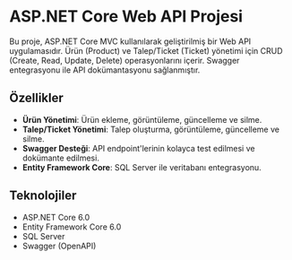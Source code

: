 # ASP.NET Core Web API Projesi

Bu proje, ASP.NET Core MVC kullanılarak geliştirilmiş bir Web API uygulamasıdır. Ürün (Product) ve Talep/Ticket (Ticket) yönetimi için CRUD (Create, Read, Update, Delete) operasyonlarını içerir. Swagger entegrasyonu ile API dokümantasyonu sağlanmıştır.

## Özellikler
- **Ürün Yönetimi**: Ürün ekleme, görüntüleme, güncelleme ve silme.
- **Talep/Ticket Yönetimi**: Talep oluşturma, görüntüleme, güncelleme ve silme.
- **Swagger Desteği**: API endpoint'lerinin kolayca test edilmesi ve dokümante edilmesi.
- **Entity Framework Core**: SQL Server ile veritabanı entegrasyonu.

## Teknolojiler
- ASP.NET Core 6.0
- Entity Framework Core 6.0
- SQL Server
- Swagger (OpenAPI)
